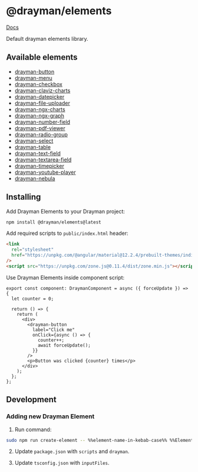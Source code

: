 <!-- [![Build Status](https://travis-ci.org/Claviz/drayman-elements.svg?branch=master)](https://travis-ci.org/Claviz/drayman-elements)
[![codecov](https://codecov.io/gh/Claviz/drayman-elements/branch/master/graph/badge.svg)](https://codecov.io/gh/Claviz/drayman-elements)
![npm](https://img.shields.io/npm/v/drayman-elements.svg) -->

# @drayman/elements

[Docs](https://drayman-elements.netlify.app/)

Default drayman elements library.

## Available elements

- [drayman-button](interfaces/__global.draymanbuttonprops.html)
- [drayman-menu](interfaces/__global.draymanmenuprops.html)
- [drayman-checkbox](interfaces/__global.draymancheckboxprops.html)
- [drayman-claviz-charts](interfaces/__global.draymanclavizchartsprops.html)
- [drayman-datepicker](interfaces/__global.draymandatepickerprops.html)
- [drayman-file-uploader](interfaces/__global.draymanfileuploaderprops.html)
- [drayman-ngx-charts](interfaces/__global.draymanngxchartsprops.html)
- [drayman-ngx-graph](interfaces/__global.draymanngxgraphprops.html)
- [drayman-number-field](interfaces/__global.draymannumberfieldprops.html)
- [drayman-pdf-viewer](interfaces/__global.draymanpdfviewerprops.html)
- [drayman-radio-group](interfaces/__global.draymanradiogroupprops.html)
- [drayman-select](interfaces/__global.draymanselectprops.html)
- [drayman-table](interfaces/__global.draymantableprops.html)
- [drayman-text-field](interfaces/__global.draymantextfieldprops.html)
- [drayman-textarea-field](interfaces/__global.draymantextareafieldprops.html)
- [drayman-timepicker](interfaces/__global.draymantimepickerprops.html)
- [drayman-youtube-player](interfaces/__global.draymanyoutubeplayerprops.html)
- [drayman-nebula](interfaces/__global.draymannebulaprops.html)

## Installing

Add Drayman Elements to your Drayman project:

```bash
npm install @drayman/elements@latest
```

Add required scripts to `public/index.html` header:

```html
<link
  rel="stylesheet"
  href="https://unpkg.com/@angular/material@12.2.4/prebuilt-themes/indigo-pink.css"
/>
<script src="https://unpkg.com/zone.js@0.11.4/dist/zone.min.js"></script>
```

Use Drayman Elements inside component script:

```tsx
export const component: DraymanComponent = async ({ forceUpdate }) => {
  let counter = 0;

  return () => {
    return (
      <div>
        <drayman-button
          label="Click me"
          onClick={async () => {
            counter++;
            await forceUpdate();
          }}
        />
        <p>Button was clicked {counter} times</p>
      </div>
    );
  };
};
```

## Development

### Adding new Drayman Element

1. Run command:

```bash
sudo npm run create-element -- %%element-name-in-kebab-case%% %%ElementNameInPascalCase%%
```

2. Update `package.json` with `scripts` and `drayman`.

3. Update `tsconfig.json` with `inputFiles`.
